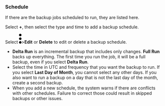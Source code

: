 ### Schedule

If there are the backup jobs scheduled to run, they are listed here.

Select **+**, then select the type and time to add a backup schedule.

Select ![more_vert_kebob-15px.svg](more_vert_kebob-15px.svg)>**Edit** or **Delete** to edit or delete a backup schedule.

- **Delta Run** is an incremental backup that includes only changes. **Full Run** backs up everything. The first time you run the job, it will be a full backup, even if you select **Delta Run**.
- Select the time in UTC and frequency that you want the backup to run. If you select **Last Day of Month**, you cannot select any other days. If you also want to run a backup on a day that is not the last day of the month, create a second backup.
- When you add a new schedule, the system warns if there are conflicts with other schedules. Failure to correct those could result in skipped backups or other issues.
